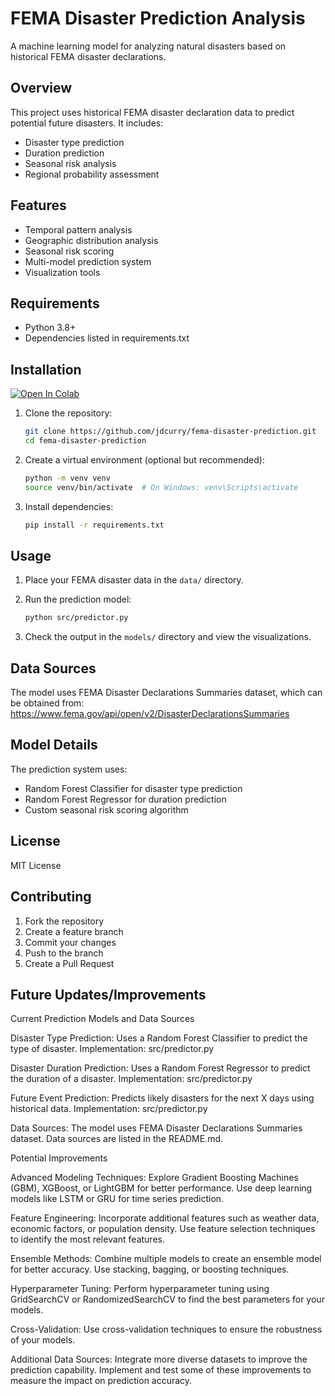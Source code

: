 # FEMA Disaster Prediction Analysis

A machine learning model for analyzing natural disasters based on historical FEMA disaster declarations.

## Overview

This project uses historical FEMA disaster declaration data to predict potential future disasters. It includes:
- Disaster type prediction
- Duration prediction
- Seasonal risk analysis
- Regional probability assessment

## Features

- Temporal pattern analysis
- Geographic distribution analysis
- Seasonal risk scoring
- Multi-model prediction system
- Visualization tools

## Requirements

- Python 3.8+
- Dependencies listed in requirements.txt

## Installation

[![Open In Colab](https://colab.research.google.com/assets/colab-badge.svg)](https://colab.research.google.com/github/JDCurry/fema-disaster-prediction/blob/main/notebooks/FEMA_Disaster_Analysis.ipynb)


1. Clone the repository:
   ```bash
   git clone https://github.com/jdcurry/fema-disaster-prediction.git
   cd fema-disaster-prediction
   ```

2. Create a virtual environment (optional but recommended):
   ```bash
   python -m venv venv
   source venv/bin/activate  # On Windows: venv\Scripts\activate
   ```

3. Install dependencies:
   ```bash
   pip install -r requirements.txt
   ```

## Usage

1. Place your FEMA disaster data in the `data/` directory.

2. Run the prediction model:
   ```bash
   python src/predictor.py
   ```

3. Check the output in the `models/` directory and view the visualizations.

## Data Sources

The model uses FEMA Disaster Declarations Summaries dataset, which can be obtained from:
https://www.fema.gov/api/open/v2/DisasterDeclarationsSummaries

## Model Details

The prediction system uses:
- Random Forest Classifier for disaster type prediction
- Random Forest Regressor for duration prediction
- Custom seasonal risk scoring algorithm

## License

MIT License

## Contributing

1. Fork the repository
3. Create a feature branch
4. Commit your changes
5. Push to the branch
6. Create a Pull Request

## Future Updates/Improvements
Current Prediction Models and Data Sources

Disaster Type Prediction:
Uses a Random Forest Classifier to predict the type of disaster.
Implementation: src/predictor.py

Disaster Duration Prediction:
Uses a Random Forest Regressor to predict the duration of a disaster.
Implementation: src/predictor.py

Future Event Prediction:
Predicts likely disasters for the next X days using historical data.
Implementation: src/predictor.py

Data Sources:
The model uses FEMA Disaster Declarations Summaries dataset.
Data sources are listed in the README.md.

Potential Improvements

Advanced Modeling Techniques:
Explore Gradient Boosting Machines (GBM), XGBoost, or LightGBM for better performance.
Use deep learning models like LSTM or GRU for time series prediction.

Feature Engineering:
Incorporate additional features such as weather data, economic factors, or population density.
Use feature selection techniques to identify the most relevant features.

Ensemble Methods:
Combine multiple models to create an ensemble model for better accuracy.
Use stacking, bagging, or boosting techniques.

Hyperparameter Tuning:
Perform hyperparameter tuning using GridSearchCV or RandomizedSearchCV to find the best parameters for your models.

Cross-Validation:
Use cross-validation techniques to ensure the robustness of your models.

Additional Data Sources:
Integrate more diverse datasets to improve the prediction capability.
Implement and test some of these improvements to measure the impact on prediction accuracy.
